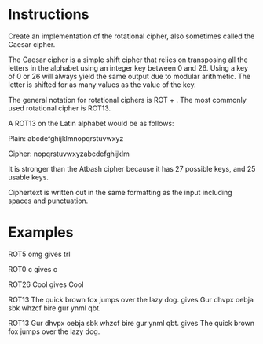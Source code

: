 # Instructions
Create an implementation of the rotational cipher, also sometimes called the Caesar cipher.

The Caesar cipher is a simple shift cipher that relies on transposing all the letters in the alphabet using an integer key between 0 and 26. Using a key of 0 or 26 will always yield the same output due to modular arithmetic. The letter is shifted for as many values as the value of the key.

The general notation for rotational ciphers is ROT + <key>. The most commonly used rotational cipher is ROT13.

A ROT13 on the Latin alphabet would be as follows:

Plain:  abcdefghijklmnopqrstuvwxyz
  
Cipher: nopqrstuvwxyzabcdefghijklm
  
It is stronger than the Atbash cipher because it has 27 possible keys, and 25 usable keys.

Ciphertext is written out in the same formatting as the input including spaces and punctuation.

# Examples
  
ROT5 omg gives trl
  
ROT0 c gives c
  
ROT26 Cool gives Cool
  
ROT13 The quick brown fox jumps over the lazy dog. gives Gur dhvpx oebja sbk whzcf bire gur ynml qbt.
  
ROT13 Gur dhvpx oebja sbk whzcf bire gur ynml qbt. gives The quick brown fox jumps over the lazy dog.
